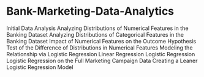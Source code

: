 # Bank-Marketing-Data-Analytics
Initial Data Analysis Analyzing Distributions of Numerical Features in the Banking Dataset Analyzing Distributions of Categorical Features in the Banking Dataset   Impact of Numerical Features on the Outcome Hypothesis Test of the Difference of Distributions in Numerical Features  Modeling the Relationship via Logistic Regression Linear Regression Logistic Regression Logistic Regression on the Full Marketing Campaign Data Creating a Leaner Logistic Regression Model
